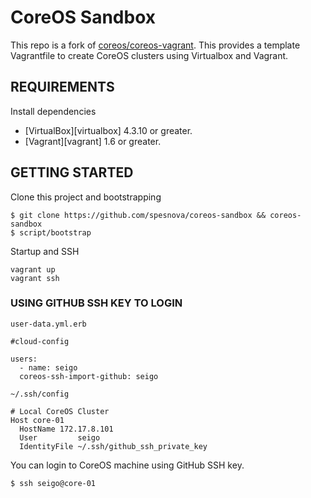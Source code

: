 # CoreOS Sandbox
This repo is a fork of [coreos/coreos-vagrant](https://github.com/coreos/coreos-vagrant).
This provides a template Vagrantfile to create CoreOS clusters using Virtualbox and Vagrant.

## REQUIREMENTS
Install dependencies

* [VirtualBox][virtualbox] 4.3.10 or greater.
* [Vagrant][vagrant] 1.6 or greater.

## GETTING STARTED
Clone this project and bootstrapping

```
$ git clone https://github.com/spesnova/coreos-sandbox && coreos-sandbox
$ script/bootstrap
```

Startup and SSH

```
vagrant up
vagrant ssh
```

### USING GITHUB SSH KEY TO LOGIN

`user-data.yml.erb`

```
#cloud-config

users:
  - name: seigo
  coreos-ssh-import-github: seigo
```

`~/.ssh/config`

```
# Local CoreOS Cluster
Host core-01
  HostName 172.17.8.101
  User         seigo
  IdentityFile ~/.ssh/github_ssh_private_key
```

You can login to CoreOS machine using GitHub SSH key.

```bash
$ ssh seigo@core-01
```
